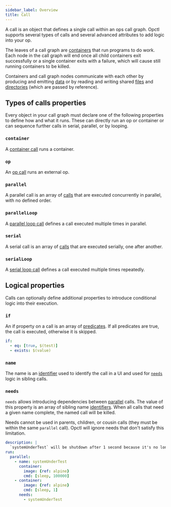 ```yaml
---
sidebar_label: Overview
title: Call
---
```


A call is an object that defines a single call within an ops call graph. Opctl supports several types of calls and several advanced attributes to add logic into your op.

The leaves of a call graph are [containers](container/index.md) that run programs to do work. Each node in the call graph will end once all child containers exit successfully or a single container exits with a failure, which will cause still running containers to be killed.

Containers and call graph nodes communicate with each other by producing and emitting [data](../index.md) or by reading and writing shared [files](../types/file.md) and [directories](../types/dir.md) (which are passed by reference).

## Types of calls properties

Every object in your call graph must declare one of the following properties to define how and what it runs. These can directly run an op or container or can sequence further calls in serial, parallel, or by looping.

### `container`

A [container call](container/index.md) runs a container.

### `op`

An [op call](container/index.md) runs an external op.

### `parallel`

A parallel call is an array of [calls](index.md) that are executed concurrently in parallel, with no defined order.

### `parallelLoop`

A [parallel loop call](parallel-loop) defines a call executed multiple times in parallel.

### `serial`

A serial call is an array of [calls](index.md) that are executed serially, one after another.

### `serialLoop`

A [serial loop call](serial-loop) defines a call executed multiple times repeatedly.

## Logical properties

Calls can optionally define additional properties to introduce conditional logic into their execution.

### `if`

An if property on a call is an array of [predicates](../predicate.md). If all predicates are true, the call is executed, otherwise it is skipped.

```yaml
if:
  - eq: [true, $(test)]
  - exists: $(value)
```

### `name`

The name is an [identifier](../identifier.md) used to identify the call in a UI and used for [`needs`](#needs) logic in sibling calls.

### `needs`

`needs` allows introducing dependencies between [parallel](#parallel) calls. The value of this property is an array of sibling name [identifiers](../identifier.md). When all calls that need a given name complete, the named call will be killed.

Needs cannot be used in parents, children, or cousin calls (they must be within the same `parallel` call). Opctl will ignore needs that don't satisfy this limitation.

```yaml
description: |
  `systemUnderTest` will be shutdown after 1 second because it's no longer needed by the second container.
run:
  parallel:
    - name: systemUnderTest
      container:
        image: {ref: alpine}
        cmd: [sleep, 100000]
    - container:
        image: {ref: alpine}
        cmd: [sleep, 1]
      needs:
        - systemUnderTest
```
